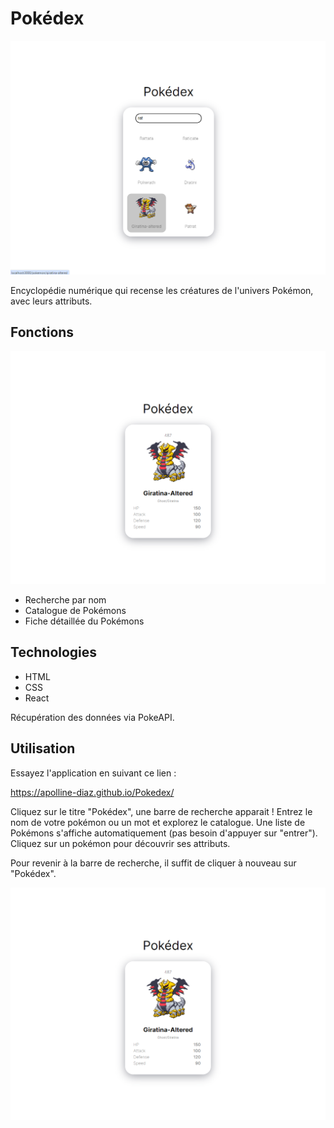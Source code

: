 # Pokédex

![alt text](public/assets/pokedex-2.png)

Encyclopédie numérique qui recense les créatures de l'univers Pokémon, avec leurs attributs.

## Fonctions

![alt text](public/assets/pokedex-3.png)

- Recherche par nom
- Catalogue de Pokémons
- Fiche détaillée du Pokémons

## Technologies

- HTML
- CSS
- React

Récupération des données via PokeAPI.

## Utilisation

Essayez l'application en suivant ce lien :

https://apolline-diaz.github.io/Pokedex/

Cliquez sur le titre "Pokédex", une barre de recherche apparait !
Entrez le nom de votre pokémon ou un mot et explorez le catalogue.
Une liste de Pokémons s'affiche automatiquement (pas besoin d'appuyer sur "entrer").
Cliquez sur un pokémon pour découvrir ses attributs.

Pour revenir à la barre de recherche, il suffit de cliquer à nouveau sur "Pokédex".

![alt text](public/assets/pokedex-3.png)
